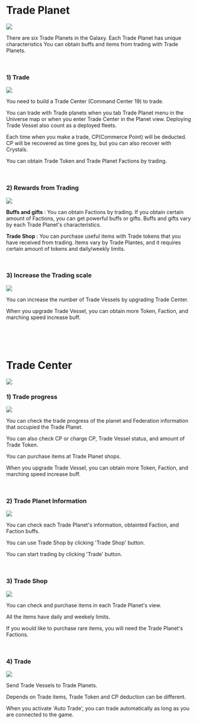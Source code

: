 # Trade Planet

![](http://astrokings.s3.amazonaws.com/html/img/help/1200_00_tradeplanet.jpg)

There are six Trade Planets in the Galaxy.
Each Trade Planet has unique characteristics
You can obtain buffs and items from trading with Trade Planets.

<br>

### 1) Trade

![](http://astrokings.s3.amazonaws.com/html/img/help/1200_01_trade.jpg)

You need to build a Trade Center (Command Center 19) to trade.

You can trade with Trade planets when you tab Trade Planet menu in the Universe map or when you enter Trade Center in the Planet view.
Deploying Trade Vessel also count as a deployed fleets.

Each time when you make a trade, CP(Commerce Point) will be deducted. CP will be recovered as time goes by, but you can also recover with Crystals.

You can obtain Trade Token and Trade Planet Factions by trading. 

<br>

### 2) Rewards from Trading

![](http://astrokings.s3.amazonaws.com/html/img/help/1200_02_reward.jpg)

**Buffs and gifts** : You can obtain Factions by trading. If you obtain certain amount of Factions, you can get powerful buffs or gifts. Buffs and gifts vary by each Trade Planet's characteristics. 

**Trade Shop** : You can purchase useful items with Trade tokens that you have received from trading. Items vary by Trade Plantes, and it requires certain amount of tokens and daily/weekly limits. 

<br>

### 3) Increase the Trading scale

![](http://astrokings.s3.amazonaws.com/html/img/help/1200_03_tradeship.jpg)

You can increase the number of Trade Vessels by upgrading Trade Center. 

When you upgrade Trade Vessel, you can obtain more Token, Faction, and marching speed increase buff.

<br>
<br>
<br>


# Trade Center

![](http://astrokings.s3.amazonaws.com/html/img/help/1200_04_tradecenter.jpg)
<br>

### 1) Trade progress

![](http://astrokings.s3.amazonaws.com/html/img/help/1200_05_tradestatus.jpg)

You can check the trade progress of the planet and Federation information that occupied the Trade Planet.

You can also check CP or charge CP, Trade Vessel status, and amount of Trade Token. 

You can purchase items at Trade Planet shops.

When you upgrade Trade Vessel, you can obtain more Token, Faction, and marching speed increase buff.

<br>

### 2) Trade Planet Information

![](http://astrokings.s3.amazonaws.com/html/img/help/1200_06_planetinfo.jpg)

You can check each Trade Planet's information, obtainted Faction, and Faction buffs.

You can use Trade Shop by clicking 'Trade Shop' button. 

You can start trading by clicking 'Trade' button. 

<br>

### 3) Trade Shop

![](http://astrokings.s3.amazonaws.com/html/img/help/1200_07_tradeshop.jpg)

You can check and purchase items in each Trade Planet's view. 

All the items have daily and weekely limits.

If you would like to purchase rare items, you will need the Trade Planet's Factions.

<br>

### 4) Trade

![](http://astrokings.s3.amazonaws.com/html/img/help/1200_08_sendtrade.jpg)

Send Trade Vessels to Trade Planets.

Depends on Trade items, Trade Token and CP deduction can be different. 

When you activate 'Auto Trade', you can trade automatically as long as you are connected to the game.

<br>